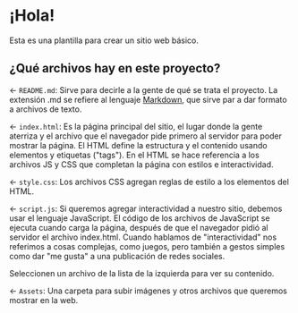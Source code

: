 # ¡Hola!

Esta es una plantilla para crear un sitio web básico.

## ¿Qué archivos hay en este proyecto?

← `README.md`: Sirve para decirle a la gente de qué se trata el proyecto. La extensión .md se refiere al lenguaje [Markdown](https://www.markdownguide.org/), que sirve par
a dar formato a archivos de texto.

← `index.html`: Es la página principal del sitio, el lugar donde la gente aterriza y el archivo que el navegador pide primero al servidor para poder mostrar la página. El HTML define la estructura y el contenido usando elementos y etiquetas ("tags"). En el HTML se hace referencia a los archivos JS y CSS que completan la página con estilos e interactividad.

← `style.css`: Los archivos CSS agregan reglas de estilo a los elementos del HTML.

← `script.js`: Si queremos agregar interactividad a nuestro sitio, debemos usar el lenguaje JavaScript. El código de los archivos de JavaScript se ejecuta cuando carga la página, después de que el navegador pidió al servidor el archivo index.html. Cuando hablamos de "interactividad" nos referimos a cosas complejas, como juegos, pero también a gestos simples como dar "me gusta" a una publicación de redes sociales.

Seleccionen un archivo de la lista de la izquierda para ver su contenido.

← `Assets`: Una carpeta para subir imágenes y otros archivos que queremos mostrar en la web.